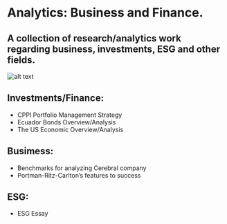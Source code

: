 # Analytics: Business and Finance.

## A collection of research/analytics work regarding business, investments, ESG and other fields.


![alt text](https://www.utmb.edu/images/librariesprovider250/default-album/unified.jpg?sfvrsn=b1e6fe57_1)

## Investments/Finance:
- CPPI Portfolio Management Strategy
- Ecuador Bonds Overview/Analysis
- The US Economic Overview/Analysis

## Busimess:
- Benchmarks for analyzing Cerebral company
- Portman-Ritz-Carlton’s features to success

## ESG:
- ESG Essay 

